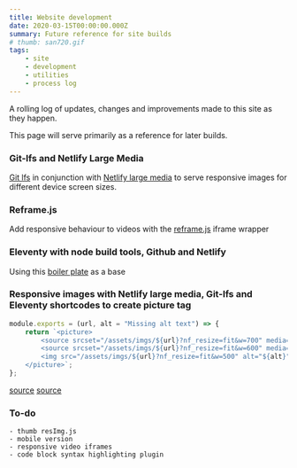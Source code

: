 ```yaml
---
title: Website development
date: 2020-03-15T00:00:00.000Z
summary: Future reference for site builds
# thumb: san720.gif
tags:
    - site
    - development
    - utilities
    - process log
---
```

A rolling log of updates, changes and improvements made to this site as they happen.

This page will serve primarily as a reference for later builds.

### Git-lfs and Netlify Large Media

[Git lfs](https://git-lfs.github.com/) in conjunction with [Netlify large media](https://docs.netlify.com/large-media/overview/) to serve responsive images for different device screen sizes.

### Reframe.js

Add responsive behaviour to videos with the [reframe.js](https://dollarshaveclub.github.io/reframe.js/) iframe wrapper

### Eleventy with node build tools, Github and Netlify

Using this [boiler plate](https://github.com/danurbanowicz/eleventy-netlify-boilerplate) as a base

### Responsive images with Netlify large media, Git-lfs and Eleventy shortcodes to create picture tag

```js
module.exports = (url, alt = "Missing alt text") => {
    return `<picture>
        <source srcset="/assets/imgs/${url}?nf_resize=fit&w=700" media="(min-width: 1200px)">
        <source srcset="/assets/imgs/${url}?nf_resize=fit&w=600" media="(min-width: 740px)">
        <img src="/assets/imgs/${url}?nf_resize=fit&w=500" alt="${alt}" />
    </picture>`;
};
```

[source](https://example-nlm-picture.netlify.com/)
[source](https://docs.netlify.com/large-media/transform-images/#smartcrop)


### To-do
    - thumb resImg.js
    - mobile version
    - responsive video iframes
    - code block syntax highlighting plugin